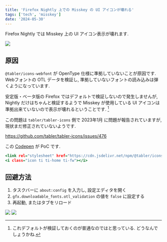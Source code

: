 ```yaml
---
title: 'Firefox Nightly 上での Misskey の UI アイコンが壊れる'
tags: ['tech', 'misskey']
date: '2024-05-30'
---
```


Firefox Nightly では Misskey 上の UI アイコン表示が壊れます.

![](/post-image/2024/misskey-nightly-error/broken-icon.jpg)

## 原因

`@tabler/icons-webfont` が OpenType 仕様に準拠していないことが原因です. Webフォントの OTL データを検証し, 準拠していないフォントの読み込みは弾くようになっています.

安定版・ベータ版の Firefox ではデフォルトで検証しないので発生しませんが, Nightly だけはちゃんと検証するようで Misskey が使用している UI アイコンは準拠出来ていないので表示が壊れるということです. [^1]

この問題は `tabler/tabler-icons` 側で 2023年1月 に問題が報告されていますが, 現状まだ修正されていないようです.

https://github.com/tabler/tabler-icons/issues/476

この [Codepen](https://codepen.io/outloudvi/pen/yLqEoWW) が PoC です.

```html:index.html
<link rel="stylesheet" href="https://cdn.jsdelivr.net/npm/@tabler/icons-webfont@2.1.2/tabler-icons.css">
<i class="icon ti ti-home ti-fw"></i>
```

## 回避方法

1. タスクバーに `about:config` を入力し, 設定エディタを開く
2. `gfx.downloadable_fonts.otl_validation` の値を `false` に設定する
3. 再起動, またはタブをリロード

![](/post-image/2024/misskey-nightly-error/firefox-about-config.png)
![](/post-image/2024/misskey-nightly-error/firefox-gfx-otl-validation.jpg)

[^1]: これデフォルトが検証しておくのが普通なのではと思っている. どうなんでしょうかね.
